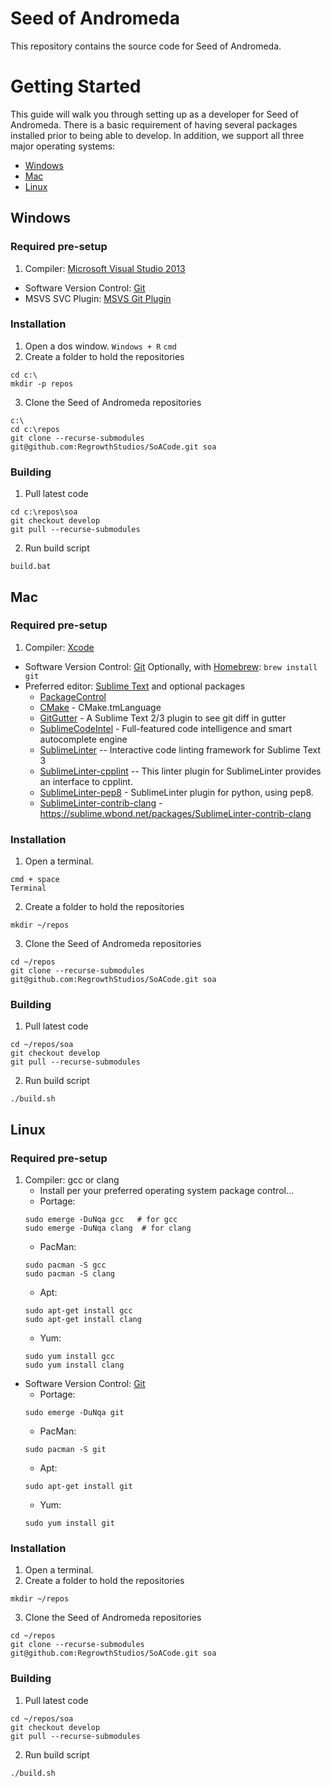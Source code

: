 # Seed of Andromeda
This repository contains the source code for Seed of Andromeda.

# Getting Started
This guide will walk you through setting up as a developer for
Seed of Andromeda.  There is a basic requirement of having several
packages installed prior to being able to develop.  In addition,
we support all three major operating systems:
* [Windows](#Windows)
* [Mac](#Mac)
* [Linux](#Linux)


## Windows

### Required pre-setup
1.  Compiler: [Microsoft Visual Studio 2013](http://www.microsoft.com/en-us/download/details.aspx?id=43729)
*  Software Version Control:  [Git](http://git-scm.com/downloads)
*  MSVS SVC Plugin:  [MSVS Git Plugin](http://msdn.microsoft.com/en-us/library/hh850437.aspx)

### Installation
1. Open a dos window.
``` Windows + R ```
``` cmd ```
2. Create a folder to hold the repositories
```
cd c:\
mkdir -p repos
```
3. Clone the Seed of Andromeda repositories
```
c:\
cd c:\repos
git clone --recurse-submodules git@github.com:RegrowthStudios/SoACode.git soa
```

### Building
1. Pull latest code
```
cd c:\repos\soa
git checkout develop
git pull --recurse-submodules
```
2. Run build script
```
build.bat
```


## Mac

### Required pre-setup
1. Compiler: [Xcode](https://developer.apple.com/xcode/)
* Software Version Control: [Git](http://git-scm.com/downloads)
    Optionally, with [Homebrew](http://brew.sh/):
    ```brew install git```
* Preferred editor: [Sublime Text](http://www.sublimetext.com/) and optional packages
    * [PackageControl](https://sublime.wbond.net/installation)
    * [CMake](https://sublime.wbond.net/packages/CMake) - CMake.tmLanguage
    * [GitGutter](https://sublime.wbond.net/packages/GitGutter) - A Sublime Text 2/3 plugin to see git diff in gutter
    * [SublimeCodeIntel](https://sublime.wbond.net/packages/SublimeCodeIntel) - Full-featured code intelligence and smart autocomplete engine
    * [SublimeLinter](https://sublime.wbond.net/packages/SublimeLinter) -- Interactive code linting framework for Sublime Text 3
    * [SublimeLinter-cpplint](https://sublime.wbond.net/packages/SublimeLinter-cpplint) -- This linter plugin for SublimeLinter provides an interface to cpplint.
    * [SublimeLinter-pep8](https://sublime.wbond.net/packages/SublimeLinter-pep8) - SublimeLinter plugin for python, using pep8.
    * [SublimeLinter-contrib-clang](https://sublime.wbond.net/packages/SublimeLinter-contrib-clang) - https://sublime.wbond.net/packages/SublimeLinter-contrib-clang

### Installation
1. Open a terminal.
```
cmd + space
Terminal
```
2. Create a folder to hold the repositories
```
mkdir ~/repos
```
3. Clone the Seed of Andromeda repositories
```
cd ~/repos
git clone --recurse-submodules git@github.com:RegrowthStudios/SoACode.git soa
```

### Building
1. Pull latest code
```
cd ~/repos/soa
git checkout develop
git pull --recurse-submodules
```
2. Run build script
```
./build.sh
```


## Linux

### Required pre-setup
1. Compiler: gcc or clang
    * Install per your preferred operating system package control...
    * Portage:
    ```
    sudo emerge -DuNqa gcc   # for gcc
    sudo emerge -DuNqa clang  # for clang
    ```
    * PacMan:
    ```
    sudo pacman -S gcc
    sudo pacman -S clang
    ```
    * Apt:
    ```
    sudo apt-get install gcc
    sudo apt-get install clang
    ```
    * Yum:
    ```
    sudo yum install gcc
    sudo yum install clang
    ```
* Software Version Control: [Git](http://git-scm.com/downloads)
    * Portage:
    ```
    sudo emerge -DuNqa git
    ```
    * PacMan:
    ```
    sudo pacman -S git
    ```
    * Apt:
    ```
    sudo apt-get install git
    ```
    * Yum:
    ```
    sudo yum install git
    ```

### Installation
1. Open a terminal.
2. Create a folder to hold the repositories
```
mkdir ~/repos
```
3. Clone the Seed of Andromeda repositories
```
cd ~/repos
git clone --recurse-submodules git@github.com:RegrowthStudios/SoACode.git soa
```

### Building
1. Pull latest code
```
cd ~/repos/soa
git checkout develop
git pull --recurse-submodules
```
2. Run build script
```
./build.sh
```
